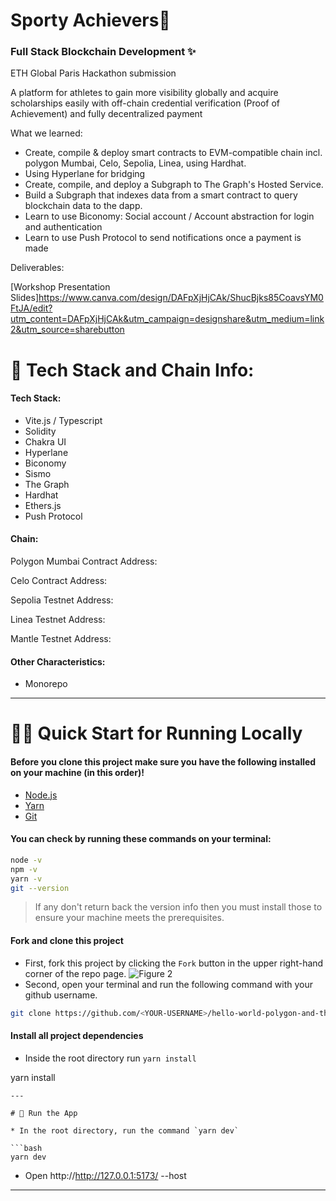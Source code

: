 # Sporty Achievers👋 
### Full Stack Blockchain Development ✨
<p> ETH Global Paris Hackathon submission</p>
<p>A platform for athletes to gain more visibility globally and acquire scholarships easily 
with off-chain credential verification (Proof of Achievement) and fully decentralized payment</p>


What we learned:
* Create, compile & deploy  smart contracts to EVM-compatible chain incl. polygon Mumbai, Celo, Sepolia, Linea, using Hardhat.
* Using Hyperlane for bridging  
* Create, compile, and deploy a Subgraph to The Graph's Hosted Service.
* Build a Subgraph that indexes data from a smart contract to query blockchain data to the dapp.
* Learn to use Biconomy: Social account / Account abstraction for login and authentication 
* Learn to use Push Protocol to send notifications once a payment is made


Deliverables: 

[Workshop Presentation Slides]https://www.canva.com/design/DAFpXjHjCAk/ShucBjks85CoavsYM0FtJA/edit?utm_content=DAFpXjHjCAk&utm_campaign=designshare&utm_medium=link2&utm_source=sharebutton

# 🤖 Tech Stack and Chain Info:

#### Tech Stack: 
 - Vite.js / Typescript
 - Solidity
 - Chakra UI
 - Hyperlane
 - Biconomy 
 - Sismo 
 - The Graph
 - Hardhat
 - Ethers.js
 - Push Protocol 


#### Chain: 
 
Polygon Mumbai Contract Address:


Celo Contract Address:


Sepolia Testnet Address:


Linea Testnet Address:


Mantle Testnet Address:

#### Other Characteristics: 
 - Monorepo
  
 ---

# 🏄‍♂️ Quick Start for Running Locally

#### Before you clone this project make sure you have the following installed on your machine (in this order)!
* [Node.js](https://nodejs.org/en/) 
* [Yarn](https://classic.yarnpkg.com/en/docs/install/)
* [Git](https://git-scm.com/downloads)

#### You can check by running these commands on your terminal:

```bash
node -v
npm -v
yarn -v
git --version
```
> If any don't return back the version info then you must install those to ensure your machine meets the prerequisites.

#### Fork and clone this project
* First, fork this project by clicking the `Fork` button in the upper right-hand corner of the repo page.
![Figure 2](./images/fork.png)
* Second, open your terminal and run the following command with your github username.
  
```bash
git clone https://github.com/<YOUR-USERNAME>/hello-world-polygon-and-thegraph
```
#### Install all project dependencies

* Inside the root directory run `yarn install`
  
yarn install
```
---

# 📱 Run the App

* In the root directory, run the command `yarn dev`

```bash
yarn dev
```
* Open http://http://127.0.0.1:5173/ --host

---
